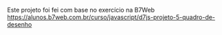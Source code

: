 Este projeto foi fei com base no exercício na B7Web https://alunos.b7web.com.br/curso/javascript/d7js-projeto-5-quadro-de-desenho